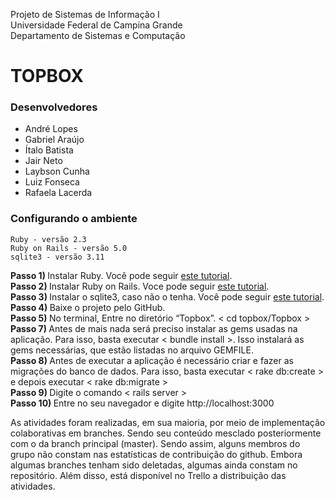 Projeto de Sistemas de Informação I <br/>
Universidade Federal de Campina Grande <br/>
Departamento de Sistemas e Computação <br/>

<h1> TOPBOX </h1>

<h3> Desenvolvedores </h3>
<ul>
  <li>André Lopes</li>
  <li>Gabriel Araújo</li>
  <li>Ítalo Batista</li>
  <li>Jair Neto</li>
  <li>Laybson Cunha</li>
  <li>Luiz Fonseca</li>
  <li>Rafaela Lacerda</li>
</ul>

<h3> Configurando o ambiente </h3>
	
	Ruby - versão 2.3
	Ruby on Rails - versão 5.0
	sqlite3 - versão 3.11

<b> Passo 1) </b> Instalar Ruby. Você pode seguir <a href="https://www.ruby-lang.org/pt/documentation/installation/">este tutorial</a>. <br/>
<b> Passo 2) </b> Instalar Ruby on Rails. Voce pode seguir <a href="http://installrails.com/">este tutorial</a>. <br/>
<b> Passo 3) </b> Instalar o sqlite3, caso não o tenha. Você pode seguir <a href="http://www.tutorialspoint.com/sqlite/sqlite_installation.htm">este tutorial</a>. <br/>
<b> Passo 4) </b> Baixe o projeto pelo GitHub. <br/>
<b> Passo 5) </b> No terminal, Entre no diretório “Topbox”.  < cd topbox/Topbox > <br/>
<b> Passo 7) </b> Antes de mais nada será preciso instalar as gems usadas na aplicação. Para isso, basta executar < bundle install >. Isso instalará as gems necessárias, que estão listadas no arquivo GEMFILE. </br>
<b> Passo 8) </b> Antes de executar a aplicação é necessário criar e fazer as migrações do banco de dados. Para isso, basta executar < rake db:create > e depois executar < rake db:migrate > </br>
<b> Passo 9) </b> Digite o comando < rails server > <br/>
<b> Passo 10) </b> Entre no seu navegador e digite http://localhost:3000 <br/>

<p> As atividades foram realizadas, em sua maioria, por meio de implementação colaborativas em branches. Sendo seu conteúdo mesclado posteriormente com o da branch principal (master). Sendo assim, alguns membros do grupo não constam nas estatísticas de contribuição do github. Embora algumas branches tenham sido deletadas, algumas ainda constam no repositório. Além disso, está disponível no Trello a distribuição das atividades. </p>

